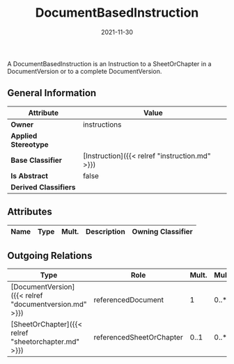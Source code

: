 ﻿---
title: DocumentBasedInstruction
toc: false
type: specs
date: "2021-11-30"
draft: false
specification: VEC
version: 2.0.0-rc1
documentType: "Recommendation"
elementType: Class
classes:
  - DocumentBasedInstruction
menu_name: vec-2.0.0-rc1
---
<p>A DocumentBasedInstruction is an Instruction to a SheetOrChapter in a DocumentVersion or to a complete DocumentVersion. </p>

## General Information

| Attribute               | Value |
|-------------------------|-------|
| **Owner**               | instructions |
| **Applied Stereotype**  |   |
| **Base Classifier**     | [Instruction]({{< relref "instruction.md" >}})<br/>  |
| **Is Abstract**         | false |
| **Derived Classifiers** |   |

## Attributes
|  Name  |  Type  |  Mult.  |  Description  |  Owning Classifier  |
|--------|--------|---------|---------------|--------------|

## Outgoing Relations
|    Type  |   Role   |   Mult.   |   Mult.   |   Description   |
|----------|----------|-----------|-----------|-----------------|
| [DocumentVersion]({{< relref "documentversion.md" >}}) | referencedDocument | 1 | 0..* | References the DocumentVersion that is used as an Instruction. |
| [SheetOrChapter]({{< relref "sheetorchapter.md" >}}) | referencedSheetOrChapter | 0..1 | 0..* | References the SheetOrChapter that is used as an Instruction. |
